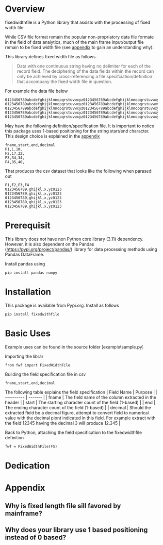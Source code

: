 # Overview
fixedwidthfile is a Python library that assists with the processing of fixed width file.

While CSV file format remain the popular non-propriatory data file formate in the field of data analytics, much of the main frame input/output file remain to be fixed width file (see [appendix](#app-fll) to gain an understanding why). 

This library defines fixed width file as follows.
> Data with one continuous string having no delimiter for each of the record field. The deciphering of the data fields within the record can only be achieved by cross-referencing a file specifciation/definition that accompany the fixed width file in question.

For example the data file below
```
0123456789abcdefghijklmnopqrstuvwxyz0123456789abcdefghijklmnopqrstuvwxyz0123456789abcdefghijklmnopqrstuvwxyz
0123456789abcdefghijklmnopqrstuvwxyz0123456789abcdefghijklmnopqrstuvwxyz0123456789abcdefghijklmnopqrstuvwxyz
0123456789abcdefghijklmnopqrstuvwxyz0123456789abcdefghijklmnopqrstuvwxyz0123456789abcdefghijklmnopqrstuvwxyz
0123456789abcdefghijklmnopqrstuvwxyz0123456789abcdefghijklmnopqrstuvwxyz0123456789abcdefghijklmnopqrstuvwxyz
0123456789abcdefghijklmnopqrstuvwxyz0123456789abcdefghijklmnopqrstuvwxyz0123456789abcdefghijklmnopqrstuvwxyz
```

May have the following definition/specification file. It is important to notice this package uses 1-based positioning for the string start/end character. This design choice is explained in the [appendix](#app-1based)
```
fname,start,end,decimal
F1,1,10,
F2,17,22,
F3,34,34,
F4,35,40,
```

That produces the csv dataset that looks like the following when parased out
```
F1,F2,F3,F4
0123456789,ghijkl,x,yz0123
0123456789,ghijkl,x,yz0123
0123456789,ghijkl,x,yz0123
0123456789,ghijkl,x,yz0123
0123456789,ghijkl,x,yz0123
```

# Prerequisit
This library does not have non Python core library (3.11) dependency. However, it is also dependent on the Pandas (https://pypi.org/project/pandas/) library for data processing methods using Pandas DataFrame.

Install pandas using
```
pip install pandas numpy
```

# Installation
This package is available from Pypi.org. Install as follows
```
pip install fixedwithfile
```

# Basic Uses
Example uses can be found in the source folder [example\sample.py]

Importing the librar
```
from fwf import FixedWidthFile
```

Building the field specification file in csv
```
fname,start,end,decimal
```

The following table explains the field specification
| Field Name | Purpose |
| ---------- | ------- |
| fname      | The field name of the column extracted in the header |
| start      | The starting character count of the field (1-based) |
| end      | The ending character count of the field (1-based) |
| decimal      | Should the extracted field be a decimal figure, attempt to convert field to numerical value with the decimal piont indicated in this field. For example extract with the field 12345 having the decimal 3 will produce 12.345 |

Back to Python, attaching the field specification to the fixedwidthfile definition
```
fwf = FixedWidthFile(FS)
```


# Dedication

# Appendix
## Why is fixed length file sill favored by mainframe?
<a name="app-fll"/>

## Why does your library use 1 based positioning instead of 0 based?
<a name="app-1based"/>
